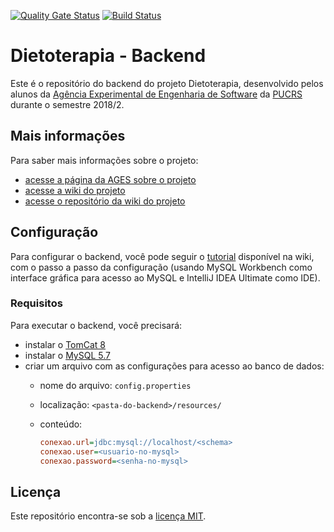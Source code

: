 [![Quality Gate Status](https://sonarcloud.io/api/project_badges/measure?project=pauloaranha_aranhaverso&metric=alert_status)](https://sonarcloud.io/dashboard?id=pauloaranha_aranhaverso) 
[![Build Status](https://travis-ci.org/pauloaranha/aranhaverso.svg?branch=master)](https://travis-ci.org/pauloaranha/aranhaverso)

# Dietoterapia - Backend

Este é o repositório do backend do projeto Dietoterapia, desenvolvido pelos
alunos da [Agência Experimental de Engenharia de Software](http://www.ages.pucrs.br/)
da [PUCRS](http://www.pucrs.br/) durante o semestre 2018/2.

## Mais informações
Para saber mais informações sobre o projeto:
* [acesse a página da AGES sobre o projeto](http://www.ages.pucrs.br/dietoterapia/)
* [acesse a wiki do projeto](http://www.tools.ages.pucrs.br/dietoterapia/wiki/wikis/home)
* [acesse o repositório da wiki do projeto](http://www.tools.ages.pucrs.br/dietoterapia/wiki)

## Configuração
Para configurar o backend, você pode seguir o
[tutorial](http://www.tools.ages.pucrs.br/dietoterapia/wiki/wikis/Configura%C3%A7%C3%A3o#backend)
disponível na wiki, com o passo a passo da configuração (usando MySQL Workbench
como interface gráfica para acesso ao MySQL e IntelliJ IDEA Ultimate como IDE).

### Requisitos
Para executar o backend, você precisará:
* instalar o [TomCat 8](https://tomcat.apache.org/download-80.cgi)
* instalar o [MySQL 5.7](https://dev.mysql.com/downloads/mysql/5.7.html#downloads)
* criar um arquivo com as configurações para acesso ao banco de dados:
    - nome do arquivo: `config.properties`
    - localização: `<pasta-do-backend>/resources/`
    - conteúdo:
        
        ```ini
        conexao.url=jdbc:mysql://localhost/<schema>
        conexao.user=<usuario-no-mysql>
        conexao.password=<senha-no-mysql>
        ```

## Licença
Este repositório encontra-se sob a
[licença MIT](http://www.tools.ages.pucrs.br/dietoterapia/back/blob/master/LICENSE).
